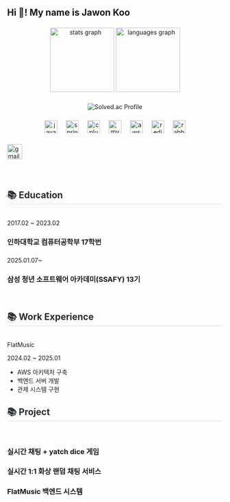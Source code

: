 <h2 align="left">Hi 👋! My name is Jawon Koo</h2>

###

<div align="center">
  <img src="https://github-readme-stats-941kjws-projects.vercel.app/api?username=941kjw&show_icons=true&include_all_commits=true&count_private=true&theme=tokyonight&locale=en" height="150" alt="stats graph"  />
  <img src="https://github-readme-stats-941kjws-projects.vercel.app/api/top-langs?username=941kjw&locale=en&layout=compact&card_width=320&langs_count=5&theme=tokyonight" height="150" alt="languages graph"  />
</div>

###
<div align="center">
  
![Solved.ac Profile](https://mazassumnida.wtf/api/generate_badge?boj=jawonkoo)
</div>

###

<div align="center">
  <img src="https://cdn.jsdelivr.net/gh/devicons/devicon/icons/java/java-original.svg" height="30" alt="java logo"  />
  <img width="12" />
  <img src="https://cdn.jsdelivr.net/gh/devicons/devicon/icons/spring/spring-original.svg" height="30" alt="spring logo"  />
  <img width="12" />
  <img src="https://cdn.jsdelivr.net/gh/devicons/devicon/icons/cplusplus/cplusplus-original.svg" height="30" alt="cplusplus logo"  />
  <img width="12" />
  <img src="https://cdn.jsdelivr.net/gh/devicons/devicon/icons/mysql/mysql-original.svg" height="30" alt="mysql logo"  />
  <img width="12" />
  <img src="https://cdn.jsdelivr.net/gh/devicons/devicon@latest/icons/amazonwebservices/amazonwebservices-original-wordmark.svg"  height = "30" alt="aws logo"/>
  <img width="12" />
  <img src="https://cdn.jsdelivr.net/gh/devicons/devicon@latest/icons/redis/redis-original.svg" height="30" alt="redis logo"/>
  <img width="12"/>
  <img src="https://cdn.jsdelivr.net/gh/devicons/devicon@latest/icons/rabbitmq/rabbitmq-original.svg" height="30" alt="rabbitmq logo"/>
          
          
</div>

###

<div align="left">
  <a href="mousehunterkoo@gmail.com" target="_blank">
    <img src="https://img.shields.io/static/v1?message=Gmail&logo=gmail&label=&color=D14836&logoColor=white&labelColor=&style=for-the-badge" height="35" alt="gmail logo"  />
  </a>
</div>

###

<br>
<h2 style="border-bottom: 1px solid #d8dee4; color: #282d33;"> 📚 Education </h2> <br>
2017.02 ~ 2023.02
<h3 style="text-weight: bold">인하대학교 컴퓨터공학부 17학번</h3>

###

2025.01.07~
<h3 style="text-weight: bold">삼성 청년 소프트웨어 아카데미(SSAFY) 13기</h3>


<br>
<h2 style="border-bottom: 1px solid #d8dee4; color: #282d33;"> 📚 Work Experience </h2> <br>
FlatMusic

2024.02 ~ 2025.01

- AWS 아키텍처 구축
- 백엔드 서버 개발
- 관제 시스템 구현

<h2 style="border-bottom: 1px solid #d8dee4; color: #282d33;"> 📚 Project </h2> <br>


<h3 style="text-weight: bold">실시간 채팅 + yatch dice 게임</h3>
<h3 style="text-weight: bold">실시간 1:1 화상 랜덤 채팅 서비스</h3>
<h3 style="text-weight: bold">FlatMusic 백엔드 시스템</h3>
